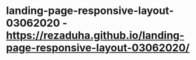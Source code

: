 # landing-page-responsive-layout-03062020 - https://rezaduha.github.io/landing-page-responsive-layout-03062020/
